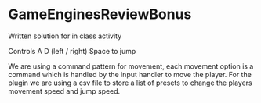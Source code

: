 # GameEnginesReviewBonus

Written solution for in class activity

Controls A D (left / right) Space to jump

We are using a command pattern for movement, each movement option is a command which is handled by the input handler to move the player. For the plugin we are using a csv file to store a list of presets to change the players movement speed and jump speed.
